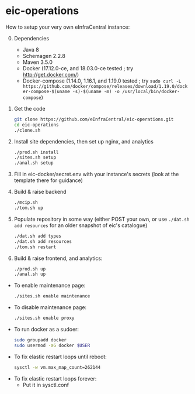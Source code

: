 # eic-operations

How to setup your very own eInfraCentral instance:

0. Dependencies
    * Java 8
    * Schemagen 2.2.8
    * Maven 3.5.0
    * Docker (17.12.0-ce, and 18.03.0-ce tested ; try http://get.docker.com/)
    * Docker-compose (1.14.0, 1.16.1, and 1.19.0 tested ; try `sudo curl -L https://github.com/docker/compose/releases/download/1.19.0/docker-compose-$(uname -s)-$(uname -m) -o /usr/local/bin/docker-compose`)
    
1. Get the code
    ```bash
    git clone https://github.com/eInfraCentral/eic-operations.git
    cd eic-operations
    ./clone.sh
    ```
2. Install site dependencies, then set up nginx, and analytics
    ```bash
    ./prod.sh install
    ./sites.sh setup
    ./anal.sh setup
    ```
3. Fill in eic-docker/secret.env with your instance's secrets (look at the template there for guidance)
4. Build & raise backend
    ```bash
    ./mcip.sh
    ./tom.sh up
    ```
5. Populate repository in some way (either POST your own, or use `./dat.sh add resources` for an older snapshot of eic's catalogue)
    ```bash
    ./dat.sh add types
    ./dat.sh add resources
    ./tom.sh restart
    ```
6. Build & raise frontend, and analytics:
    ```bash
    ./prod.sh up
    ./anal.sh up
    ```
    
* To enable maintenance page:
    ```bash
    ./sites.sh enable maintenance
    ```
* To disable maintenance page:
    ```bash
    ./sites.sh enable proxy
    ```
* To run docker as a sudoer:
     ```bash
    sudo groupadd docker
    sudo usermod -aG docker $USER
     ```
* To fix elastic restart loops until reboot:
    ```bash
    sysctl -w vm.max_map_count=262144
    ```
* To fix elastic restart loops forever:
    * Put it in sysctl.conf